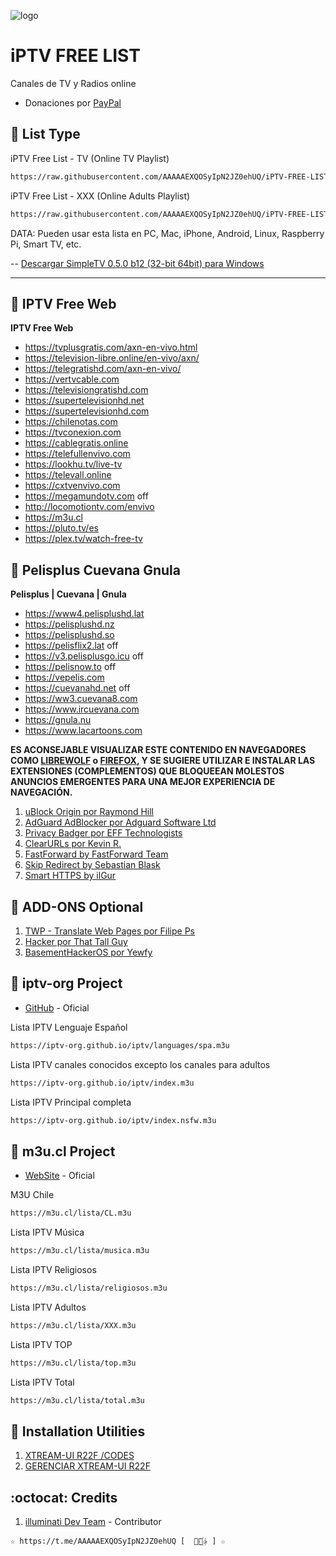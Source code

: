 ﻿![logo](https://cuarteldelmetal.com/wp-content/uploads/2023/04/Que-es-IPTV.webp)
 
# iPTV FREE LIST 
Canales de TV y Radios online

* Donaciones por [PayPal](https://paypal.me/jonyriverasepulveda)

## :book: List Type

iPTV Free List - TV (Online TV Playlist)
```bash
https://raw.githubusercontent.com/AAAAAEXQOSyIpN2JZ0ehUQ/iPTV-FREE-LIST/master/iPTV-Free-List_TV.m3u
```

iPTV Free List - XXX (Online Adults Playlist)
```bash
https://raw.githubusercontent.com/AAAAAEXQOSyIpN2JZ0ehUQ/iPTV-FREE-LIST/master/iPTV-Free-List_XXX.m3u
```
DATA: Pueden usar esta lista en PC, Mac, iPhone, Android, Linux, Raspberry Pi, Smart TV, etc.

-- [Descargar SimpleTV 0.5.0 b12 (32-bit 64bit) para Windows](https://www.filehorse.com/es/buscar?q=simpletv)

----------------------------------------------------------------------------------------------------------------

## :book: IPTV Free Web

**IPTV Free Web**
* https://tvplusgratis.com/axn-en-vivo.html
* https://television-libre.online/en-vivo/axn/
* https://telegratishd.com/axn-en-vivo/
* https://vertvcable.com
* https://televisiongratishd.com
* https://supertelevisionhd.net
* https://supertelevisionhd.com
* https://chilenotas.com
* https://tvconexion.com
* https://cablegratis.online
* https://telefullenvivo.com
* https://lookhu.tv/live-tv
* https://televall.online
* https://cxtvenvivo.com
* https://megamundotv.com 	off
* http://locomotiontv.com/envivo
* https://m3u.cl
* https://pluto.tv/es
* https://plex.tv/watch-free-tv

## :book: Pelisplus Cuevana Gnula

**Pelisplus | Cuevana | Gnula**
* https://www4.pelisplushd.lat
* https://pelisplushd.nz
* https://pelisplushd.so
* https://pelisflix2.lat off
* https://v3.pelisplusgo.icu off
* https://pelisnow.to off
* https://vepelis.com
* https://cuevanahd.net off
* https://ww3.cuevana8.com
* https://www.ircuevana.com
* https://gnula.nu
* https://www.lacartoons.com

**ES ACONSEJABLE VISUALIZAR ESTE CONTENIDO EN NAVEGADORES COMO [LIBREWOLF](https://librewolf.net/) o [FIREFOX](https://www.mozilla.org/es-CL/firefox/new/), Y SE SUGIERE UTILIZAR E INSTALAR LAS EXTENSIONES (COMPLEMENTOS) QUE BLOQUEEAN MOLESTOS ANUNCIOS EMERGENTES PARA UNA MEJOR EXPERIENCIA DE NAVEGACIÓN.**

1. [uBlock Origin por Raymond Hill](https://addons.mozilla.org/es/firefox/addon/ublock-origin/)
2. [AdGuard AdBlocker por Adguard Software Ltd](https://addons.mozilla.org/es/firefox/addon/adguard-adblocker/)
3. [Privacy Badger por EFF Technologists](https://addons.mozilla.org/es/firefox/addon/privacy-badger17/)
4. [ClearURLs por Kevin R.](https://addons.mozilla.org/es/firefox/addon/clearurls/)
5. [FastForward by FastForward Team](https://addons.mozilla.org/en-US/firefox/addon/fastforwardteam/)
6. [Skip Redirect by Sebastian Blask](https://addons.mozilla.org/en-US/firefox/addon/skip-redirect/)
7. [Smart HTTPS by ilGur](https://addons.mozilla.org/en-US/firefox/addon/smart-https-revived/)

## :book: ADD-ONS Optional 

1. [TWP - Translate Web Pages por Filipe Ps](https://addons.mozilla.org/es/firefox/addon/traduzir-paginas-web/)
2. [Hacker por That Tall Guy](https://addons.mozilla.org/es/firefox/addon/hacker-mode/)
3. [BasementHackerOS por Yewfy](https://addons.mozilla.org/es/firefox/addon/basementhackeros/)

## :book: iptv-org Project
* [GitHub](https://github.com/iptv-org/iptv) - Oficial 

Lista IPTV Lenguaje Español
```bash
https://iptv-org.github.io/iptv/languages/spa.m3u
```
Lista IPTV canales conocidos excepto los canales para adultos
```bash
https://iptv-org.github.io/iptv/index.m3u
```
Lista IPTV Principal completa
```bash
https://iptv-org.github.io/iptv/index.nsfw.m3u
```

## :book: m3u.cl Project
* [WebSite](https://m3u.cl) - Oficial

M3U Chile
```bash
https://m3u.cl/lista/CL.m3u
```
Lista IPTV Música
```bash
https://m3u.cl/lista/musica.m3u
```
Lista IPTV Religiosos
```bash
https://m3u.cl/lista/religiosos.m3u
```
Lista IPTV Adultos
```bash
https://m3u.cl/lista/XXX.m3u
```
Lista IPTV TOP
```bash
https://m3u.cl/lista/top.m3u
```
Lista IPTV Total
```bash
https://m3u.cl/lista/total.m3u
```

## :book: Installation Utilities
1. [XTREAM-UI R22F /CODES](https://github.com/AAAAAEXQOSyIpN2JZ0ehUQ/iPTV-FREE-LIST/tree/master/Install/xtream-ui)
2. [GERENCIAR XTREAM-UI R22F](https://github.com/AAAAAEXQOSyIpN2JZ0ehUQ/iPTV-FREE-LIST/tree/master/Install/gestorextream-ui)

## :octocat: Credits
1. [illuminati Dev Team](https://t.me/AAAAAEXQOSyIpN2JZ0ehUQ) - Contributor 
```
☆ https://t.me/AAAAAEXQOSyIpN2JZ0ehUQ [  ⃘⃤꙰✰ ] ☆
```
